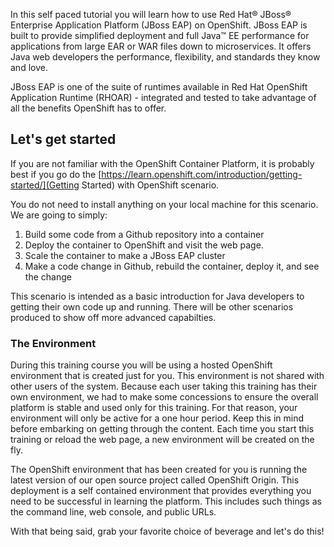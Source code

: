 In this self paced tutorial you will learn how to use Red Hat® JBoss® Enterprise Application Platform (JBoss EAP) on OpenShift. 
JBoss EAP is built to provide simplified deployment and full Java™ EE performance for applications from large EAR or WAR files
down to microservices. It offers Java web developers the performance, flexibility, and standards they know and love.

JBoss EAP is one of the suite of runtimes available in Red Hat OpenShift Application Runtime (RHOAR) - integrated and tested 
to take advantage of all the benefits OpenShift has to offer. 

## Let's get started

If you are not familiar with the OpenShift Container Platform, it is probably best if you go do the 
[https://learn.openshift.com/introduction/getting-started/](Getting Started) with OpenShift scenario. 

You do not need to install anything on your local machine for this scenario. We are going to simply:
 1. Build some code from a Github repository into a container
 2. Deploy the container to OpenShift and visit the web page. 
 3. Scale the container to make a JBoss EAP cluster
 4. Make a code change in Github, rebuild the container, deploy it, and see the change 

This scenario is intended as a basic introduction for Java developers to getting their own code up and running. 
There will be other scenarios produced to show off more advanced capabilties.

### The Environment

During this training course you will be using a hosted OpenShift environment that is created just for you.  This environment is not shared with other users of the system.  Because each user taking this training has their own environment, we had to make some concessions to ensure the overall platform is stable and used only for this training.  For that reason, your environment will only be active for a one hour period.  Keep this in mind before embarking on getting through the content.  Each time you start this training or reload the web page, a new environment will be created on the fly.
 
The OpenShift environment that has been created for you is running the latest version of our open source project called OpenShift Origin.  This deployment is a self contained environment that provides everything you need to be successful in learning the platform.  This includes such things as the command line, web console, and public URLs.

With that being said, grab your favorite choice of beverage and let's do this!
